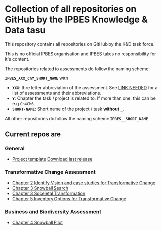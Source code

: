 # Collection of all repositories on GitHub by the IPBES Knowledge & Data tasu

This repository contains all repositories on GitHub by the K&D task force.

This is no official IPBES organisation and IPBES takes no responsibility for it's content.

The repositories related to assessments do follow the naming scheme:

**`IPBES_XXX_ChY_SHORT_NAME`** with

- **`XXX`**: thre letter abbreviation of the assessment. See [LINK NEEDED](LINK_NEEDED) for a list of assessments and their abbreviations.
- **`Y`**: Chapter the task / project is related to. If more than one, this can be e.g `Ch4Ch6`.
- **`SHORT-NAME`**: Short name of the project / task **without** `_`.

All other repositories do follow the naming scheme
**`IPBES__SHORT_NAME`**

## Current repos are

### General

- [Project template](https://ipbes-data.github.io/IPBES_xxx_Chy_project_template/) [Download last release](https://github.com/IPBES-Data/IPBES_xxx_Chy_project_template/releases/latest/)

### Transformative Change Assessment

- [Chapter 2 Identify Vision and case studies for Transformative Change](https://ipbes-data.github.io/IPBES_TFC_Ch2_Vision/)
- [Chapter 3 Snowball Search](https://ipbes-data.github.io/IPBES_TFC_Ch3_snowball-search/)
- [Chapter 3 Soceietal Transformation](https://ipbes-data.github.io/IPBES_TFC_Ch3_societal-transformation/)
- [Chapter 5 Inventory Options for Transformative Change](https://ipbes-data.github.io/IPBES_TFC_Ch5_Inventory-Options/)

### Business and Biodiversity Assessment

- [Chapter 4 Snowball Pilot](https://ipbes-data.github.io/IPBES_BBA_Ch4_Snowball_Pilot_1/)
